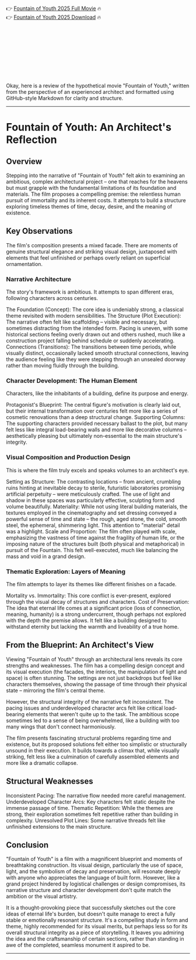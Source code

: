 

<br><br><br><br>


👉 <a href="https://Eric-neylarino1987.github.io/xwchlwdvkl/">Fountain of Youth 2025 Full Movie</a> 🔥
<br>
👉 <a href="https://Eric-neylarino1987.github.io/xwchlwdvkl/">Fountain of Youth 2025 Download</a> 🔥


<br><br><br><br><br><br><br><br>


Okay, here is a review of the hypothetical movie "Fountain of Youth," written from the perspective of an experienced architect and formatted using GitHub-style Markdown for clarity and structure.

---

# Fountain of Youth: An Architect's Reflection

## Overview

Stepping into the narrative of "Fountain of Youth" felt akin to examining an ambitious, complex architectural project – one that reaches for the heavens but must grapple with the fundamental limitations of its foundation and materials. The film proposes a compelling premise: the relentless human pursuit of immortality and its inherent costs. It attempts to build a structure exploring timeless themes of time, decay, desire, and the meaning of existence.

## Key Observations

The film's composition presents a mixed facade. There are moments of genuine structural elegance and striking visual design, juxtaposed with elements that feel unfinished or perhaps overly reliant on superficial ornamentation.

### Narrative Architecture

The story's framework is ambitious. It attempts to span different eras, following characters across centuries.

   The Foundation (Concept): The core idea is undeniably strong, a classical theme revisited with modern sensibilities.
   The Structure (Plot Execution): The narrative often felt like scaffolding – visible and necessary, but sometimes distracting from the intended form. Pacing is uneven, with some historical sections feeling overly drawn out and others rushed, much like a construction project falling behind schedule or suddenly accelerating.
   Connections (Transitions): The transitions between time periods, while visually distinct, occasionally lacked smooth structural connections, leaving the audience feeling like they were stepping through an unsealed doorway rather than moving fluidly through the building.

### Character Development: The Human Element

Characters, like the inhabitants of a building, define its purpose and energy.

   Protagonist's Blueprint: The central figure's motivation is clearly laid out, but their internal transformation over centuries felt more like a series of cosmetic renovations than a deep structural change.
   Supporting Columns: The supporting characters provided necessary ballast to the plot, but many felt less like integral load-bearing walls and more like decorative columns – aesthetically pleasing but ultimately non-essential to the main structure's integrity.

### Visual Composition and Production Design

This is where the film truly excels and speaks volumes to an architect's eye.

   Setting as Structure: The contrasting locations – from ancient, crumbling ruins hinting at inevitable decay to sterile, futuristic laboratories promising artificial perpetuity – were meticulously crafted. The use of light and shadow in these spaces was particularly effective, sculpting form and volume beautifully.
   Materiality: While not using literal building materials, the textures employed in the cinematography and set dressing conveyed a powerful sense of time and state – the rough, aged stone, the cold, smooth steel, the ephemeral, shimmering light. This attention to "material" detail was a highlight.
   Scale and Proportion: The film often played with scale, emphasizing the vastness of time against the fragility of human life, or the imposing nature of the structures built (both physical and metaphorical) in pursuit of the Fountain. This felt well-executed, much like balancing the mass and void in a grand design.

### Thematic Exploration: Layers of Meaning

The film attempts to layer its themes like different finishes on a facade.

   Mortality vs. Immortality: This core conflict is ever-present, explored through the visual decay of structures and characters.
   Cost of Preservation: The idea that eternal life comes at a significant price (loss of connection, meaning, humanity) is a strong undercurrent, though perhaps not explored with the depth the premise allows. It felt like a building designed to withstand eternity but lacking the warmth and liveability of a true home.

## From the Blueprint: An Architect's View

Viewing "Fountain of Youth" through an architectural lens reveals its core strengths and weaknesses. The film has a compelling design concept and its visual execution (the facades, the interiors, the manipulation of light and space) is often stunning. The settings are not just backdrops but feel like characters themselves, showing the passage of time through their physical state – mirroring the film's central theme.

However, the structural integrity of the narrative felt inconsistent. The pacing issues and underdeveloped character arcs felt like critical load-bearing elements that weren't quite up to the task. The ambitious scope sometimes led to a sense of being overwhelmed, like a building with too many wings that don't connect harmoniously.

The film presents fascinating structural problems regarding time and existence, but its proposed solutions felt either too simplistic or structurally unsound in their execution. It builds towards a climax that, while visually striking, felt less like a culmination of carefully assembled elements and more like a dramatic collapse.

## Structural Weaknesses

   Inconsistent Pacing: The narrative flow needed more careful management.
   Underdeveloped Character Arcs: Key characters felt static despite the immense passage of time.
   Thematic Repetition: While the themes are strong, their exploration sometimes felt repetitive rather than building in complexity.
   Unresolved Plot Lines: Some narrative threads felt like unfinished extensions to the main structure.

## Conclusion

"Fountain of Youth" is a film with a magnificent blueprint and moments of breathtaking construction. Its visual design, particularly the use of space, light, and the symbolism of decay and preservation, will resonate deeply with anyone who appreciates the language of built form. However, like a grand project hindered by logistical challenges or design compromises, its narrative structure and character development don't quite match the ambition or the visual artistry.

It is a thought-provoking piece that successfully sketches out the core ideas of eternal life's burden, but doesn't quite manage to erect a fully stable or emotionally resonant structure. It's a compelling study in form and theme, highly recommended for its visual merits, but perhaps less so for its overall structural integrity as a piece of storytelling. It leaves you admiring the idea and the craftsmanship of certain sections, rather than standing in awe of the completed, seamless monument it aspired to be.

---

